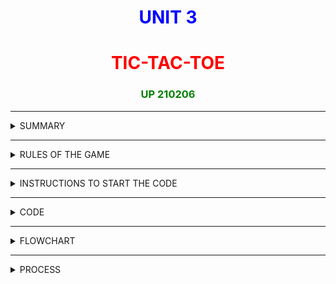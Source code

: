 # **<center> <span style="color: blue;">UNIT 3</span>**

# **<center> <span style="color: red;">TIC-TAC-TOE</span>**
### **<center> <span style="color: green;"> UP 210206</span>**

***

<details>
<summary>  SUMMARY  </summary>
<br>

#### **In this unit we learned how to use functions on our code, this mean that we can make a large code, more easy to understand, by section it in little programs call "functions", these functions help us to have a better understanding of the program and to improve his functionality. In this case we simulate the game of the cat, a famous game that its about to fill a row, a column or a veritcal line trrough a board of 3x3, this mean that it has 9 different boxes to make our game.**



</details>

***

<details>
<summary>  RULES OF THE GAME  </summary>
<br>

1. The game board it's divided on a grid of nine boxes
2. The game has two players, no matter who starts first
3. Every player has the chance to fill one box at the time 
4. The first player to fill a column, a row or a vertical line of 3 boxes wins
5. it's common to use an "o" or a "x" for a record.
  

</details>

***

<details>
<summary>  INSTRUCTIONS TO START THE CODE </summary>
<br>

1. 

</details>

***

<details>
<summary>  CODE </summary>
<br>

```c++
/*
Author: Jorge Santacruz
Date: 7/nov/22
description: 
*/

/*  DISPLAY OF THE PROGRAM

     1 | 2 | 3
    ---|---|---
     4 | 5 | 6  
    ---|---|---
     7 | 8 | 9

*/

#include <iostream>
#include<time.h>
#include<time.h>




using namespace std;

void createBoard (int);
int selectPlay ();
bool checkPlay (int play);
void insertPlay(int play);
bool checkWinner(bool);
int selectPlayCPU ();
void insertPlayCpu(int play);
void cpuPlay ();
void gotoxy(int x,int y);

char game[3][3];
char gameArea[3][3]={{'1','2','3'},{'4','5','6'},{'7','8','9'}};
int turnPlayer= 0;


int main(){
    int op=0,board,play=0;
    bool box=true,winner=false;
    
    gotoxy(62,4);
    cout<<"----------GAME OF THE CAT----------"<<endl<<endl;
    gotoxy(70,6);
    cout<<"SELECT YOUR OPONENT"<<endl<<endl;
    gotoxy(70,8);
    cout<<"1.......PLAYER 2"<<endl;
    gotoxy(70,9);
    cout<<"2.......CPU"<<endl;
    gotoxy(70,10);
    cin >>op;

    createBoard(board);

    if(op==1){

        do{
        play=selectPlay();
        box=checkPlay(play);
            if(box==true){
            
                do
                {
                    cout << "INVALID GAME! TRY AGAIN"<<endl;
                    break;
                } while (box == true);
            
            }
            else if (box == false){

                system("clear");
                insertPlay(play);
                createBoard(board);
                turnPlayer++;
            }
            winner=checkWinner(winner);

        }while (turnPlayer<=9 && winner==false);

               
            if (turnPlayer<10){
                if (turnPlayer % 2 == 0){
                    cout << "PLAYER 2 WINS"<<endl;
                }
                else{
                    cout << "PLAYER 1 WINS"<<endl;
                }
            } 
            else{
                cout << "WE HAVE A TIE"<<endl;
            }


    }
    else if(op==2){

        if(turnPlayer%2!=0){

            do{
                 play=selectPlay();
                box=checkPlay(play);
                if(box==true){
            
                do{
                    cout << "INVALID GAME! TRY AGAIN"<<endl;
                    break;
                } while (box == true);
            
            }
            else if (box == false){

                system("clear");
                insertPlay(play);
                createBoard(board);
                turnPlayer++;
            }
            winner=checkWinner(winner);
    

            }while(turnPlayer<=9 && winner==false);

            if (turnPlayer<10){
                    if (turnPlayer % 2 == 0){
                        cout << "CPU WINS"<<endl;
                    }
                    else{
                        cout << "PLAYER 1 WINS"<<endl;
                    }
                } 
                else{
                    cout << "WE HAVE A TIE"<<endl;
                }
        }
   
    }
           

    return 0;

}

void createBoard (int){

      int x = 0, y = 0;
    for (int row = 0; row < 5; row++)
    {
        for (int col = 0; col < 9; col++)
        {
            if (row == 1 || row == 3)
            {
                cout << "-";
            }
            else if (col == 1 || col == 4 || col == 7)
            {
                cout << gameArea[x][y];
                y++;
            }
            else
            {
                cout << " ";
            }
            if (col == 2 || col == 5)
            {
                cout << "|";
            }
        }
        cout <<endl;
        if (row % 2 == 0)
        {
            x++;
        }

        y = 0;
    }
 cout<<endl;

}

int selectPlay(){
    int turn=0;
    int gamer;

    

     do{
        if(turnPlayer%2==0){
            gamer=1;
        }
        else{
            gamer=2;
        }

        cout << "PLAYER " << gamer <<" Select your play: 1-9 : "<<endl;
        cin >> turn;
    } while (turn < 0 || turn > 9);

    return turn;

}

bool checkPlay(int play){
     int row = play / 10, col = play - 1;
    if (gameArea[row][col] == 'X' || gameArea[row][col] == 'O')
    {
        return true;
    }
    else
    {
        return false;
    }
}

void insertPlay(int play){
    if (turnPlayer % 2 == 0)
    {
        int row = play / 10, col = play - 1;
        gameArea[row][col] = 'O';
    }
    else
    {
        int row = play / 10, col = play - 1;
        gameArea[row][col] = 'X';
    }

}

bool checkWinner(bool){
    int punto = 0;
    bool checkWinner = false;
    for (int box = 0; box < 3; box++)
    {
        if ((gameArea[0][box] == gameArea[1][box]) && (gameArea[0][box] == gameArea[2][box]))
        {
            checkWinner = true;
            break;
        }
        else if ((gameArea[box][0] == gameArea[box][1]) && (gameArea[box][0] == gameArea[box][2]))
        {
            checkWinner = true;
            break;
        }
        else if ((gameArea[box][box] == gameArea[box+1][box+1]) && (gameArea[box][box] == gameArea[box+2][box+2]))
        {
            checkWinner = true;
            break;
        }
        else if ((gameArea[2][0] == gameArea[1][1]) && (gameArea[2][0] == gameArea[0][2]))
        {
            checkWinner = true;
            break;
        }
    }
    return checkWinner;
}

int selectPlayCPU(){
    int turn=0;

    do{

        cout << "PLAYER 1 "  <<" Select your play: 1-9 : "<<endl;
        cin >> turn;
    } while (turn < 0 || turn > 9);

    return turn;

}

void insertPlayCpu(int play){
    
        int row = play / 10, col = play - 1;
        gameArea[row][col] = 'O';
}

void cpuPlay(){

    bool box=true;
    
        for(int row=0;row<3;row++){
            for(int col=0;col<3;col++){
                if(gameArea[row][col]){

                }
                
            }
        }

        

   



    
    turnPlayer++;
}

void gotoxy (int x,int y){
    cout<<"\033["<<y<<";"<<x<<"f";
}


```
  

</details>

***
<details>
<summary>  FLOWCHART </summary>
<br>

![ERROR](https://github.com/Up210206a/up210206_cpp/blob/main/U3/IMAGES/TicTacToe.jpg)
  

</details>



***



<details>
<summary>  PROCESS </summary>
<br>

*First lets introudce what kind of game we want in this case with another user*

![ERROR](https://github.com/Up210206a/up210206_cpp/blob/main/U3/IMAGES/SELECTPLAY.png)

*Now lets simulate a game and say that P1 wants the box 1 and then the box 2*

![ERROR](https://github.com/Up210206a/up210206_cpp/blob/main/U3/IMAGES/P13.png)

*Finally lets say that the P1 wins with the boxes 1,2 and 3:*

![ERROR](https://github.com/Up210206a/up210206_cpp/blob/main/U3/IMAGES/P1WINS.png)

  

</details>



